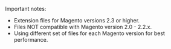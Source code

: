 Important notes:
- Extension files for Magento versions 2.3 or higher.
- Files NOT compatible with Magento version 2.0 - 2.2.x.
- Using different set of files for each Magento version for best performance.
